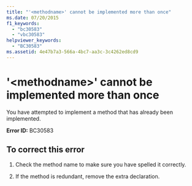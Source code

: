 ```yaml
---
title: "'<methodname>' cannot be implemented more than once"
ms.date: 07/20/2015
f1_keywords: 
  - "bc30583"
  - "vbc30583"
helpviewer_keywords: 
  - "BC30583"
ms.assetid: 4e47b7a3-566a-4bc7-aa3c-3c4262ed8cd9
---
```

# '\<methodname>' cannot be implemented more than once

You have attempted to implement a method that has already been implemented.  
  
 **Error ID:** BC30583  
  
## To correct this error  
  
1. Check the method name to make sure you have spelled it correctly.  
  
2. If the method is redundant, remove the extra declaration.

